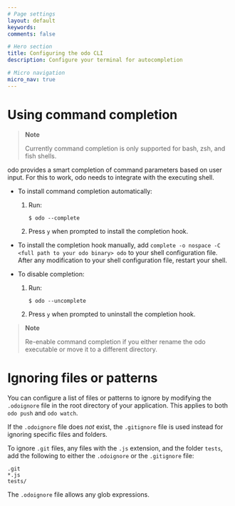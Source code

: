 ```yaml
---
# Page settings
layout: default
keywords:
comments: false

# Hero section
title: Configuring the odo CLI
description: Configure your terminal for autocompletion

# Micro navigation
micro_nav: true
---
```

# Using command completion

> **Note**
> 
> Currently command completion is only supported for bash, zsh, and fish
> shells.

odo provides a smart completion of command parameters based on user
input. For this to work, odo needs to integrate with the executing
shell.

  - To install command completion automatically:
    
    1.  Run:
        
        ``` terminal
        $ odo --complete
        ```
    
    2.  Press `y` when prompted to install the completion hook.

  - To install the completion hook manually, add `complete -o nospace -C
    <full path to your odo binary> odo` to your shell configuration
    file. After any modification to your shell configuration file,
    restart your shell.

  - To disable completion:
    
    1.  Run:
        
        ``` terminal
        $ odo --uncomplete
        ```
    
    2.  Press `y` when prompted to uninstall the completion hook.

> **Note**
> 
> Re-enable command completion if you either rename the odo executable
> or move it to a different directory.

# Ignoring files or patterns

You can configure a list of files or patterns to ignore by modifying the
`.odoignore` file in the root directory of your application. This
applies to both `odo push` and `odo watch`.

If the `.odoignore` file does *not* exist, the `.gitignore` file is used
instead for ignoring specific files and folders.

To ignore `.git` files, any files with the `.js` extension, and the
folder `tests`, add the following to either the `.odoignore` or the
`.gitignore` file:

    .git
    *.js
    tests/

The `.odoignore` file allows any glob expressions.
